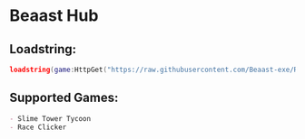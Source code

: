 # Beaast Hub

## Loadstring:
```lua
loadstring(game:HttpGet("https://raw.githubusercontent.com/Beaast-exe/Roblox/master/BeaastHub.lua"))()
```

## Supported Games:
```md
- Slime Tower Tycoon
- Race Clicker
```